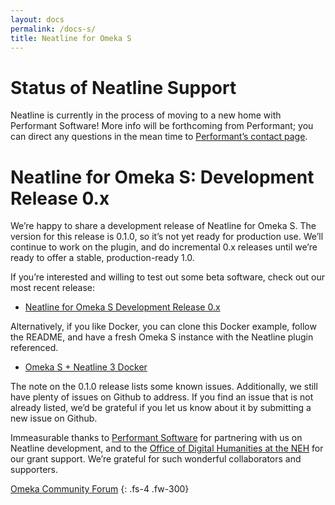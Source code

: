 ```yaml
---
layout: docs
permalink: /docs-s/
title: Neatline for Omeka S
---
```


# Status of Neatline Support
Neatline is currently in the process of moving to a new home with Performant Software! More info will be forthcoming from Performant; you can direct any questions in the mean time to [Performant’s contact page](https://www.performantsoftware.com/contact.html).

# Neatline for Omeka S: Development Release 0.x

We’re happy to share a development release of Neatline for Omeka S. The version for this release is 0.1.0, so it’s not yet ready for production use. We’ll continue to work on the plugin, and do incremental 0.x releases until we’re ready to offer a stable, production-ready 1.0.

If you’re interested and willing to test out some beta software, check out our most recent release:

- [Neatline for Omeka S Development Release 0.x](https://github.com/scholarslab/neatline-omeka-s/releases)

Alternatively, if you like Docker, you can clone this Docker example, follow the README, and have a fresh Omeka S instance with the Neatline plugin referenced.

- [Omeka S + Neatline 3 Docker](https://github.com/scholarslab/neatline-omeka-s-docker)

The note on the 0.1.0 release lists some known issues. Additionally, we still have plenty of issues on Github to address. If you find an issue that is not already listed, we’d be grateful if you let us know about it by submitting a new issue on Github.

Immeasurable thanks to [Performant Software](https://www.performantsoftware.com/) for partnering with us on Neatline development, and to the [Office of Digital Humanities at the NEH](https://www.neh.gov/divisions/odh) for our grant support. We’re grateful for such wonderful collaborators and supporters.

[Omeka Community Forum](https://forum.omeka.org/t/neatline-0-1-0-for-omeka-s/8240)
{: .fs-4 .fw-300}
